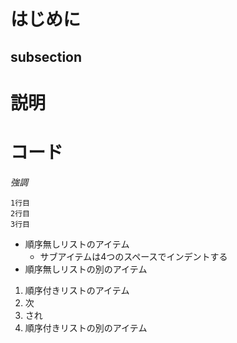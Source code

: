 はじめに
===============

subsection
---------------

説明
===============


コード
===============

*強調*

    1行目
    2行目
    3行目
    
    
    
* 順序無しリストのアイテム
   * サブアイテムは4つのスペースでインデントする
* 順序無しリストの別のアイテム


1. 順序付きリストのアイテム
1. 次
1. され
2. 順序付きリストの別のアイテム